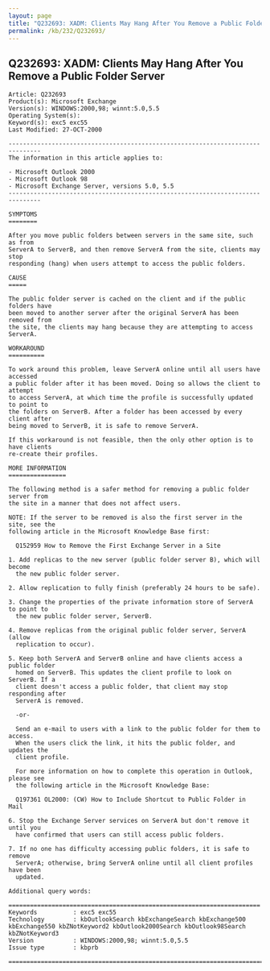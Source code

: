 ```yaml
---
layout: page
title: "Q232693: XADM: Clients May Hang After You Remove a Public Folder Server"
permalink: /kb/232/Q232693/
---
```


## Q232693: XADM: Clients May Hang After You Remove a Public Folder Server

	Article: Q232693
	Product(s): Microsoft Exchange
	Version(s): WINDOWS:2000,98; winnt:5.0,5.5
	Operating System(s): 
	Keyword(s): exc5 exc55
	Last Modified: 27-OCT-2000
	
	-------------------------------------------------------------------------------
	The information in this article applies to:
	
	- Microsoft Outlook 2000 
	- Microsoft Outlook 98 
	- Microsoft Exchange Server, versions 5.0, 5.5 
	-------------------------------------------------------------------------------
	
	SYMPTOMS
	========
	
	After you move public folders between servers in the same site, such as from
	ServerA to ServerB, and then remove ServerA from the site, clients may stop
	responding (hang) when users attempt to access the public folders.
	
	CAUSE
	=====
	
	The public folder server is cached on the client and if the public folders have
	been moved to another server after the original ServerA has been removed from
	the site, the clients may hang because they are attempting to access ServerA.
	
	WORKAROUND
	==========
	
	To work around this problem, leave ServerA online until all users have accessed
	a public folder after it has been moved. Doing so allows the client to attempt
	to access ServerA, at which time the profile is successfully updated to point to
	the folders on ServerB. After a folder has been accessed by every client after
	being moved to ServerB, it is safe to remove ServerA.
	
	If this workaround is not feasible, then the only other option is to have clients
	re-create their profiles.
	
	MORE INFORMATION
	================
	
	The following method is a safer method for removing a public folder server from
	the site in a manner that does not affect users.
	
	NOTE: If the server to be removed is also the first server in the site, see the
	following article in the Microsoft Knowledge Base first:
	
	  Q152959 How to Remove the First Exchange Server in a Site
	
	1. Add replicas to the new server (public folder server B), which will become
	  the new public folder server.
	
	2. Allow replication to fully finish (preferably 24 hours to be safe).
	
	3. Change the properties of the private information store of ServerA to point to
	  the new public folder server, ServerB.
	
	4. Remove replicas from the original public folder server, ServerA (allow
	  replication to occur).
	
	5. Keep both ServerA and ServerB online and have clients access a public folder
	  homed on ServerB. This updates the client profile to look on ServerB. If a
	  client doesn't access a public folder, that client may stop responding after
	  ServerA is removed.
	
	  -or-
	
	  Send an e-mail to users with a link to the public folder for them to access.
	  When the users click the link, it hits the public folder, and updates the
	  client profile.
	
	  For more information on how to complete this operation in Outlook, please see
	  the following article in the Microsoft Knowledge Base:
	
	  Q197361 OL2000: (CW) How to Include Shortcut to Public Folder in Mail
	
	6. Stop the Exchange Server services on ServerA but don't remove it until you
	  have confirmed that users can still access public folders.
	
	7. If no one has difficulty accessing public folders, it is safe to remove
	  ServerA; otherwise, bring ServerA online until all client profiles have been
	  updated.
	
	Additional query words:
	
	======================================================================
	Keywords          : exc5 exc55 
	Technology        : kbOutlookSearch kbExchangeSearch kbExchange500 kbExchange550 kbZNotKeyword2 kbOutlook2000Search kbOutlook98Search kbZNotKeyword3
	Version           : WINDOWS:2000,98; winnt:5.0,5.5
	Issue type        : kbprb
	
	=============================================================================
	

